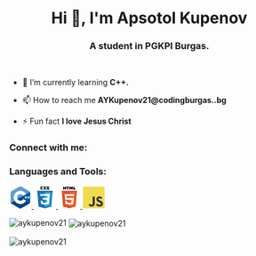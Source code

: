 <h1 align="center">Hi 👋, I'm Apsotol Kupenov</h1>
<h3 align="center">A student in PGKPI Burgas.</h3>



<p align="left"> <a href="https://twitter.com/" target="blank"><img src="https://img.shields.io/twitter/follow/?logo=twitter&style=for-the-badge" alt="" /></a> </p>

- 🌱 I’m currently learning **C++.**

- 📫 How to reach me **AYKupenov21@codingburgas..bg**

- ⚡ Fun fact **I love Jesus Christ**

<h3 align="left">Connect with me:</h3>
<p align="left">
</p>

<h3 align="left">Languages and Tools:</h3>
<p align="left"> <a href="https://www.w3schools.com/cpp/" target="_blank" rel="noreferrer"> <img src="https://raw.githubusercontent.com/devicons/devicon/master/icons/cplusplus/cplusplus-original.svg" alt="cplusplus" width="40" height="40"/> </a> <a href="https://www.w3schools.com/css/" target="_blank" rel="noreferrer"> <img src="https://raw.githubusercontent.com/devicons/devicon/master/icons/css3/css3-original-wordmark.svg" alt="css3" width="40" height="40"/> </a> <a href="https://www.w3.org/html/" target="_blank" rel="noreferrer"> <img src="https://raw.githubusercontent.com/devicons/devicon/master/icons/html5/html5-original-wordmark.svg" alt="html5" width="40" height="40"/> </a> <a href="https://developer.mozilla.org/en-US/docs/Web/JavaScript" target="_blank" rel="noreferrer"> <img src="https://raw.githubusercontent.com/devicons/devicon/master/icons/javascript/javascript-original.svg" alt="javascript" width="40" height="40"/> </a> </p>

<p><img align="left" src="https://github-readme-stats.vercel.app/api/top-langs?username=aykupenov21&show_icons=true&locale=en&layout=compact" alt="aykupenov21" /></p>

<p>&nbsp;<img align="center" src="https://github-readme-stats.vercel.app/api?username=aykupenov21&show_icons=true&locale=en" alt="aykupenov21" /></p>

<p><img align="center" src="https://github-readme-streak-stats.herokuapp.com/?user=aykupenov21&" alt="aykupenov21" /></p>
